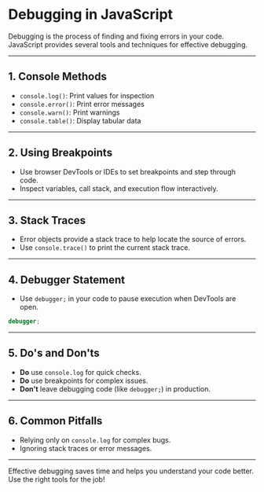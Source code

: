 # Debugging in JavaScript

Debugging is the process of finding and fixing errors in your code. JavaScript provides several tools and techniques for effective debugging.

---

## 1. Console Methods

- `console.log()`: Print values for inspection
- `console.error()`: Print error messages
- `console.warn()`: Print warnings
- `console.table()`: Display tabular data

---

## 2. Using Breakpoints

- Use browser DevTools or IDEs to set breakpoints and step through code.
- Inspect variables, call stack, and execution flow interactively.

---

## 3. Stack Traces

- Error objects provide a stack trace to help locate the source of errors.
- Use `console.trace()` to print the current stack trace.

---

## 4. Debugger Statement

- Use `debugger;` in your code to pause execution when DevTools are open.

```js
debugger;
```

---

## 5. Do's and Don'ts

- **Do** use `console.log` for quick checks.
- **Do** use breakpoints for complex issues.
- **Don't** leave debugging code (like `debugger;`) in production.

---

## 6. Common Pitfalls

- Relying only on `console.log` for complex bugs.
- Ignoring stack traces or error messages.

---

Effective debugging saves time and helps you understand your code better. Use the right tools for the job!
